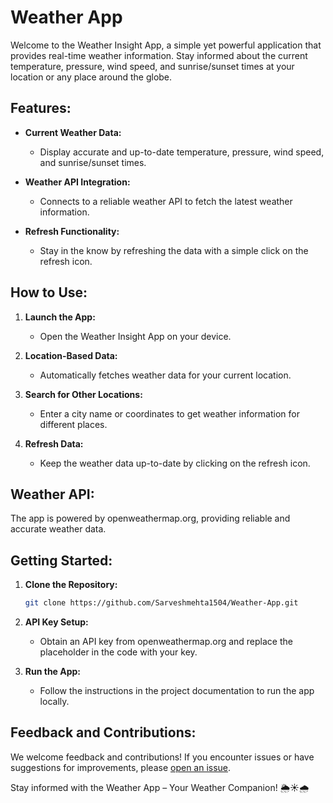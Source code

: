 # Weather App

Welcome to the Weather Insight App, a simple yet powerful application that provides real-time weather information. Stay informed about the current temperature, pressure, wind speed, and sunrise/sunset times at your location or any place around the globe.

## Features:

- **Current Weather Data:**
  - Display accurate and up-to-date temperature, pressure, wind speed, and sunrise/sunset times.

- **Weather API Integration:**
  - Connects to a reliable weather API to fetch the latest weather information.

- **Refresh Functionality:**
  - Stay in the know by refreshing the data with a simple click on the refresh icon.

## How to Use:

1. **Launch the App:**
   - Open the Weather Insight App on your device.

2. **Location-Based Data:**
   - Automatically fetches weather data for your current location.

3. **Search for Other Locations:**
   - Enter a city name or coordinates to get weather information for different places.

4. **Refresh Data:**
   - Keep the weather data up-to-date by clicking on the refresh icon.

## Weather API:

The app is powered by openweathermap.org, providing reliable and accurate weather data.

## Getting Started:

1. **Clone the Repository:**
   ```bash
   git clone https://github.com/Sarveshmehta1504/Weather-App.git
   ```

2. **API Key Setup:**
   - Obtain an API key from openweathermap.org and replace the placeholder in the code with your key.

3. **Run the App:**
   - Follow the instructions in the project documentation to run the app locally.

## Feedback and Contributions:

We welcome feedback and contributions! If you encounter issues or have suggestions for improvements, please [open an issue](https://github.com/Sarveshmehta1504/Weather-App/issues).


Stay informed with the Weather App – Your Weather Companion! 🌦️☀️🌧️
